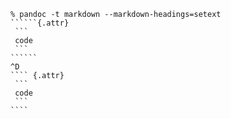~~~
% pandoc -t markdown --markdown-headings=setext
``````{.attr}
 ```
 code
 ```
``````
^D
```` {.attr}
 ```
 code
 ```
````
~~~
